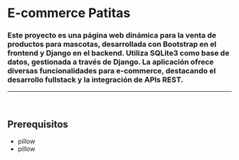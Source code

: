<h1> E-commerce Patitas </h1>
<h3>Este proyecto es una página web dinámica para la venta de productos para mascotas, desarrollada con Bootstrap en el frontend y Django en el backend. Utiliza SQLite3 como base de datos, gestionada a través de Django.
La aplicación ofrece diversas funcionalidades para e-commerce, destacando el desarrollo fullstack y la integración de APIs REST.
</h3>
<hr>
<br>
<h2>Prerequisitos
</h2>
<ul>
  <li>pillow</li>
  <li>pillow</li>
</ul>


